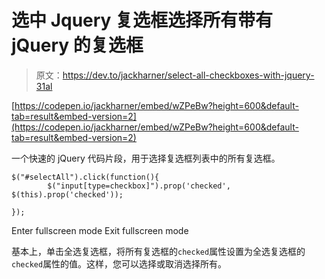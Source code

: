 # 选中 Jquery 复选框选择所有带有 jQuery 的复选框

> 原文：<https://dev.to/jackharner/select-all-checkboxes-with-jquery-31al>

[https://codepen.io/jackharner/embed/wZPeBw?height=600&default-tab=result&embed-version=2](https://codepen.io/jackharner/embed/wZPeBw?height=600&default-tab=result&embed-version=2)

一个快速的 jQuery 代码片段，用于选择复选框列表中的所有复选框。

```
$("#selectAll").click(function(){
        $("input[type=checkbox]").prop('checked', $(this).prop('checked'));

}); 
```

Enter fullscreen mode Exit fullscreen mode

基本上，单击全选复选框，将所有复选框的`checked`属性设置为全选复选框的`checked`属性的值。这样，您可以选择或取消选择所有。